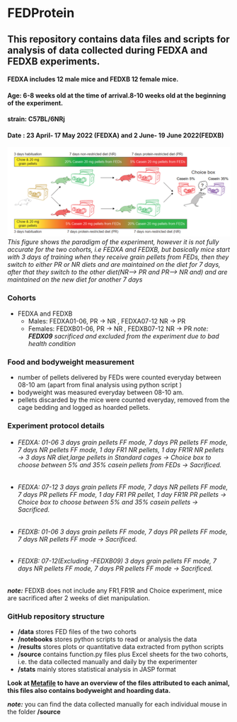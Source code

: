 # FEDProtein
 

## This repository contains data files and scripts for analysis of data collected during FEDXA and FEDXB experiments.

#### FEDXA includes 12 male mice and FEDXB 12 female mice.
#### Age: 6-8 weeks old at the time of arrival.8-10 weeks old at the beginning of the experiment.
#### strain: C57BL/6NRj
#### Date : 23 April- 17 May 2022 (FEDXA) and 2 June- 19 June 2022(FEDXB)
![paradigm](https://github.com/Htbibalan/FEDProtein/blob/main/source/paradigm.png)
*This figure shows the paradigm of the experiment, however it is not fully accurate for the two cohorts, i.e FEDXA and FEDXB, but basically mice start with 3 days of training when they receive grain pellets from FEDs, then they switch to either PR or NR diets and are maintained on the diet for 7 days, after that they switch to the other diet(NR--> PR and PR--> NR and) and are maintained on the new diet for another 7 days*


### Cohorts
* FEDXA and FEDXB
    * Males: FEDXA01-06, PR &#8594; NR ,  FEDXA07-12 NR &#8594; PR
    * Females: FEDXB01-06, PR &#8594; NR , FEDXB07-12 NR &#8594; PR  *note: ***FEDX09*** sacrificed and excluded from the experiment due to bad health condition*

### Food and bodyweight measurement
* number of pellets delivered by FEDs were counted everyday between 08-10 am (apart from final analysis using python script )
* bodyweight was measured everyday between 08-10 am.
* pellets discarded by the mice were counted everyday, removed from the cage bedding and logged as hoarded pellets.

### Experiment protocol details
* ###### FEDXA: 01-06 3 days grain pellets FF mode, 7 days PR pellets FF mode, 7 days NR pellets FF mode, 1 day FR1 NR pellets, 1 day FR1R NR pellets &#8594; 3 days NR diet,large pellets in Standard cages &#8594; Choice box to choose between 5% and 35% casein pellets from FEDs &#8594;  Sacrificed.

* ###### FEDXA: 07-12 3 days grain pellets FF mode, 7 days NR pellets FF mode, 7 days PR pellets FF mode, 1 day FR1 PR pellet, 1 day FR1R PR pellets &#8594; Choice box to choose between 5% and 35% casein pellets &#8594; Sacrificed.

* ###### FEDXB: 01-06 3 days grain pellets FF mode, 7 days PR pellets FF mode, 7 days NR pellets FF mode &#8594; Sacrificed.

* ###### FEDXB: 07-12(Excluding -FEDXB09) 3 days grain pellets FF mode, 7 days NR pellets FF mode, 7 days PR pellets FF mode &#8594; Sacrificed.

***note:*** FEDXB does not include any FR1,FR1R and Choice experiment, mice are sacrificed after 2 weeks of diet manipulation. 


### GitHub repository structure

* **/data** stores FED files of the two cohorts
* **/notebooks** stores python scripts to read or analysis the data
* **/results** stores plots or quantitative data extracted from python scripts
* **/source** contains function.py files plus Excel sheets for the two cohorts, i.e. the data collected manually and daily by the experimenter
* **/stats** mainly stores statistical analysis in JASP format

**Look at [Metafile](https://github.com/Htbibalan/FEDProtein/blob/BNA/FEDProtein_METAFILE.xls) to have an overview of the files attributed to each animal, this files also contains bodyweight and hoarding data.** 

***note:*** you can find the data collected manually for each individual mouse in the folder **/source** 



